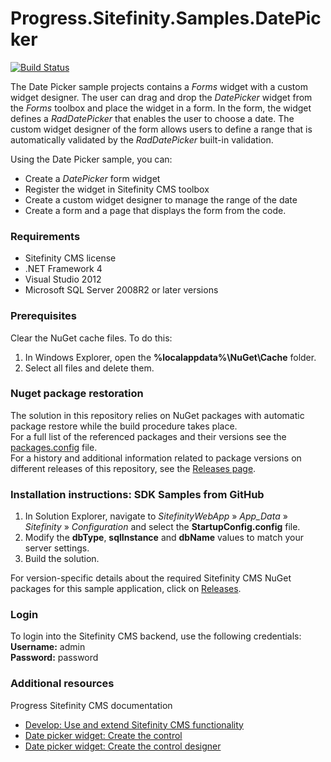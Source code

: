 Progress.Sitefinity.Samples.DatePicker
=====================================

[![Build Status](http://sdk-jenkins-ci.cloudapp.net/buildStatus/icon?job=Telerik.Sitefinity.Samples.DatePicker.CI)](http://sdk-jenkins-ci.cloudapp.net/job/Telerik.Sitefinity.Samples.DatePicker.CI/)

The Date Picker sample projects contains a _Forms_ widget with a custom widget designer. The user can drag and drop the _DatePicker_ widget from the _Forms_ toolbox and place the widget in a form. In the form, the widget defines a _RadDatePicker_ that enables the user to choose a date. The custom widget designer of the form allows users to define a range that is automatically validated by the _RadDatePicker_ built-in validation. 

Using the Date Picker sample, you can: 

* Create a _DatePicker_ form widget
* Register the widget in Sitefinity CMS toolbox
* Create a custom widget designer to manage the range of the date 
* Create a form and a page that displays the form from the code. 


### Requirements
* Sitefinity CMS license
* .NET Framework 4
* Visual Studio 2012
* Microsoft SQL Server 2008R2 or later versions


### Prerequisites

Clear the NuGet cache files. To do this:

1. In Windows Explorer, open the **%localappdata%\NuGet\Cache** folder.
2. Select all files and delete them.

### Nuget package restoration
The solution in this repository relies on NuGet packages with automatic package restore while the build procedure takes place.   
For a full list of the referenced packages and their versions see the [packages.config](https://github.com/Sitefinity-SDK/Telerik.Sitefinity.Samples.DatePicker/blob/master/SitefinityWebApp/packages.config) file.    
For a history and additional information related to package versions on different releases of this repository, see the [Releases page](https://github.com/Sitefinity-SDK/Telerik.Sitefinity.Samples.DatePicker/releases).    


### Installation instructions: SDK Samples from GitHub

1. In Solution Explorer, navigate to _SitefinityWebApp_ » *App_Data* » _Sitefinity_ » _Configuration_ and select the **StartupConfig.config** file. 
2. Modify the **dbType**, **sqlInstance** and **dbName** values to match your server settings.
3. Build the solution.

For version-specific details about the required Sitefinity CMS NuGet packages for this sample application, click on [Releases](https://github.com/Sitefinity-SDK/Telerik.Sitefinity.Samples.DatePicker/releases).

### Login

To login into the Sitefinity CMS backend, use the following credentials:  
**Username:** admin   
**Password:** password

### Additional resources
Progress Sitefinity CMS documentation
* [Develop: Use and extend Sitefinity CMS functionality](http://docs.sitefinity.com/develop-create-and-manage-website-content)
* [Date picker widget: Create the control](http://docs.sitefinity.com/date-picker-widget-create-the-control)
* [Date picker widget: Create the control designer](http://docs.sitefinity.com/date-picker-widget-create-the-control-designer)